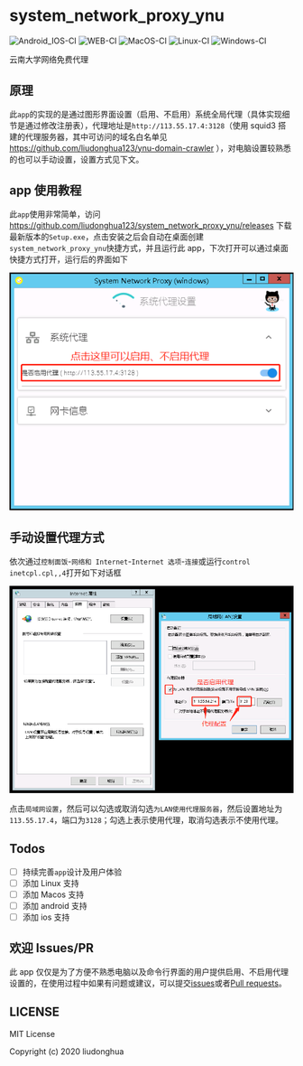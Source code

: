 # system_network_proxy_ynu

![Android_IOS-CI](https://github.com/liudonghua123/system_network_proxy_ynu/workflows/Android_IOS-CI/badge.svg)
![WEB-CI](https://github.com/liudonghua123/system_network_proxy_ynu/workflows/WEB-CI/badge.svg)
![MacOS-CI](https://github.com/liudonghua123/system_network_proxy_ynu/workflows/MacOS-CI/badge.svg)
![Linux-CI](https://github.com/liudonghua123/system_network_proxy_ynu/workflows/Linux-CI/badge.svg)
![Windows-CI](https://github.com/liudonghua123/system_network_proxy_ynu/workflows/Windows-CI/badge.svg)

云南大学网络免费代理

## 原理

此`app`的实现的是通过图形界面设置（启用、不启用）系统全局代理（具体实现细节是通过修改注册表），代理地址是`http://113.55.17.4:3128`（使用 squid3 搭建的代理服务器，其中可访问的域名白名单见 https://github.com/liudonghua123/ynu-domain-crawler ），对电脑设置较熟悉的也可以手动设置，设置方式见下文。

## app 使用教程

此`app`使用非常简单，访问 https://github.com/liudonghua123/system_network_proxy_ynu/releases 下载最新版本的`Setup.exe`，点击安装之后会自动在桌面创建 `system_network_proxy_ynu`快捷方式，并且运行此 app，下次打开可以通过桌面快捷方式打开，运行后的界面如下

![](resources/app_snapshot.png)

## 手动设置代理方式

依次通过`控制面饭`-`网络和 Internet`-`Internet 选项`-`连接`或运行`control inetcpl.cpl,,4`打开如下对话框

![](resources/windows_proxy_settings.png)

点击`局域网设置`，然后可以勾选或取消勾选`为LAN使用代理服务器`，然后设置地址为`113.55.17.4`，端口为`3128`；勾选上表示使用代理，取消勾选表示不使用代理。

## Todos

- [ ] 持续完善`app`设计及用户体验
- [ ] 添加 Linux 支持
- [ ] 添加 Macos 支持
- [ ] 添加 android 支持
- [ ] 添加 ios 支持

## 欢迎 Issues/PR

此 app 仅仅是为了方便不熟悉电脑以及命令行界面的用户提供启用、不启用代理设置的，在使用过程中如果有问题或建议，可以提交[issues](https://github.com/liudonghua123/system_network_proxy_ynu/issues)或者[Pull requests](https://github.com/liudonghua123/system_network_proxy_ynu/pulls)。

## LICENSE

MIT License

Copyright (c) 2020 liudonghua
